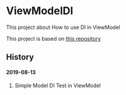 ViewModelDI
========

This project about How to use DI in ViewModel

This project is based on [this repository](https://github.com/gahfy/MVVMPosts)

History
--------

#### 2019-08-13

1. Simple Model DI Test in ViewModel